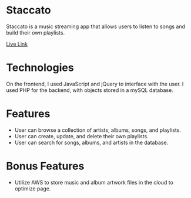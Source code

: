 # Staccato

Staccato is a music streaming app that allows users to listen to songs and build their own playlists.

[Live Link](https://staccato-player.herokuapp.com)

# Technologies
On the frontend, I used JavaScript and jQuery to interface with the user.  I used PHP for the backend, with objects stored in a mySQL database.

# Features
- User can browse a collection of artists, albums, songs, and playlists.
- User can create, update, and delete their own playlists.
- User can search for songs, albums, and artists in the database.

# Bonus Features
- Utilize AWS to store music and album artwork files in the cloud to optimize page.
